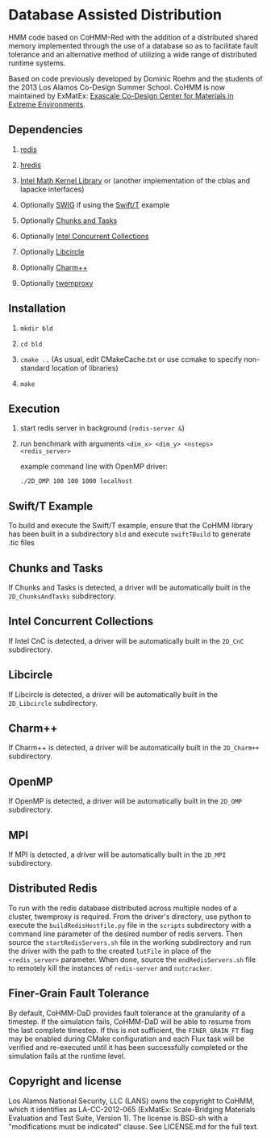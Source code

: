 Database Assisted Distribution
=========

HMM code based on CoHMM-Red with the addition of a distributed shared memory implemented through the use of a database so as to facilitate fault tolerance and an alternative method of utilizing a wide range of
distributed runtime systems.

Based on code previously developed by Dominic Roehm and the students of the 2013 Los Alamos Co-Design Summer School. CoHMM is now maintained by ExMatEx: [Exascale Co-Design Center for Materials in Extreme Environments](exmatex.org).

Dependencies
------------

1. [redis](http://redis.io)

2. [hredis](https://github.com/redis/hiredis)

3. [Intel Math Kernel Library](https://software.intel.com/en-us/intel-mkl) or (another implementation of the cblas and lapacke interfaces)

4. Optionally [SWIG](http://www.swig.org/) if using the [Swift/T](swift-lang.org/Swift-T/) example

5. Optionally [Chunks and Tasks](http://chunks-and-tasks.org)

6. Optionally [Intel Concurrent Collections](https://icnc.github.io/)

7. Optionally [Libcircle](http://hpc.github.io/libcircle/)

8. Optionally [Charm++](http://charm.cs.illinois.edu/research/charm)

9. Optionally [twemproxy](https://github.com/twitter/twemproxy)

Installation
------------

1. `mkdir bld`

2. `cd bld`

3. `cmake ..`
    (As usual, edit CMakeCache.txt or use ccmake to specify non-standard location of libraries)

4. `make`

Execution
---------

1. start redis server in background (`redis-server &`)

2. run benchmark with arguments `<dim_x> <dim_y> <nsteps> <redis_server>`

   example command line with OpenMP driver:

   `./2D_OMP 100 100 1000 localhost`

Swift/T Example
---------
To build and execute the Swift/T example, ensure that the CoHMM library has been built in a subdirectory `bld` and execute `swiftTBuild` to generate .tic files

Chunks and Tasks
---------
If Chunks and Tasks is detected, a driver will be automatically built in the `2D_ChunksAndTasks` subdirectory.

Intel Concurrent Collections
---------
If Intel CnC is detected, a driver will be automatically built in the `2D_CnC` subdirectory.

Libcircle
---------
If Libcircle is detected, a driver will be automatically built in the `2D_Libcircle` subdirectory.

Charm++
---------
If Charm++ is detected, a driver will be automatically built in the `2D_Charm++` subdirectory.

OpenMP
---------
If OpenMP is detected, a driver will be automatically built in the `2D_OMP` subdirectory.

MPI
---------
If MPI is detected, a driver will be automatically built in the `2D_MPI` subdirectory.

Distributed Redis
---------
To run with the redis database distributed across multiple nodes of a cluster, twemproxy is required. From the driver's directory, use python to execute the `buildRedisHostfile.py` file in the `scripts` subdirectory with a command line parameter of the desired number of redis servers. Then source the `startRedisServers.sh` file in the working subdirectory and run the driver with the path to the created `lutFile` in place of the `<redis_server>` parameter. When done, source the `endRedisServers.sh` file to remotely kill the instances of `redis-server` and `nutcracker`.

Finer-Grain Fault Tolerance
---------
By default, CoHMM-DaD provides fault tolerance at the granularity of a timestep. If the simulation fails, CoHMM-DaD will be able to resume from the last complete timestep. If this is not sufficient, the `FINER_GRAIN_FT` flag may be enabled during CMake configuration and each Flux task will be verified and re-executed until it has been successfully completed or the simulation fails at the runtime level.

Copyright and license
---------------------

Los Alamos National Security, LLC (LANS) owns the copyright to CoHMM, which it identifies as LA-CC-2012-065 (ExMatEx: Scale-Bridging Materials Evaluation and Test Suite, Version 1). The license is BSD-sh with a "modifications must be indicated" clause.  See LICENSE.md for the full text.

